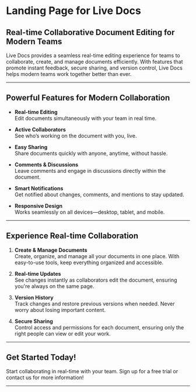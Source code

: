 # Landing Page for Live Docs

## Real-time Collaborative Document Editing for Modern Teams

Live Docs provides a seamless real-time editing experience for teams to collaborate, create, and manage documents efficiently. With features that promote instant feedback, secure sharing, and version control, Live Docs helps modern teams work together better than ever.

---

## Powerful Features for Modern Collaboration

- **Real-time Editing**  
  Edit documents simultaneously with your team in real time.

- **Active Collaborators**  
  See who’s working on the document with you, live.

- **Easy Sharing**  
  Share documents quickly with anyone, anytime, without hassle.

- **Comments & Discussions**  
  Leave comments and engage in discussions directly within the document.

- **Smart Notifications**  
  Get notified about changes, comments, and mentions to stay updated.

- **Responsive Design**  
  Works seamlessly on all devices—desktop, tablet, and mobile.

---

## Experience Real-time Collaboration

1. **Create & Manage Documents**  
   Create, organize, and manage all your documents in one place. With easy-to-use tools, keep everything organized and accessible.

2. **Real-time Updates**  
   See changes instantly as collaborators edit the document, ensuring you're always on the same page.

3. **Version History**  
   Track changes and restore previous versions when needed. Never worry about losing important content.

4. **Secure Sharing**  
   Control access and permissions for each document, ensuring only the right people can view or edit your work.

---

## Get Started Today!
Start collaborating in real-time with your team. Sign up for a free trial or contact us for more information!

---

